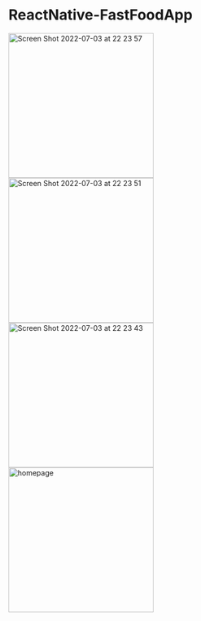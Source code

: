 # ReactNative-FastFoodApp
<img width="285" alt="Screen Shot 2022-07-03 at 22 23 57" src="https://user-images.githubusercontent.com/37836695/177054584-3b6c0036-d321-4bd2-a472-e64336c64e53.png">
<img width="285" alt="Screen Shot 2022-07-03 at 22 23 51" src="https://user-images.githubusercontent.com/37836695/177054587-8ff880e8-a8d3-4697-afcd-f97dc11db7cd.png">
<img width="285" alt="Screen Shot 2022-07-03 at 22 23 43" src="https://user-images.githubusercontent.com/37836695/177054590-1f68011e-e3f2-40d3-b441-94c9a23d9f6a.png">
<img width="285" alt="homepage" src="https://user-images.githubusercontent.com/37836695/177054592-1ad62c10-1cea-4c43-a955-d5a54f5ab002.png">
